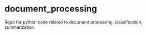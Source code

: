 # document_processing
Repo for python code related to document processing, classification, summarization
